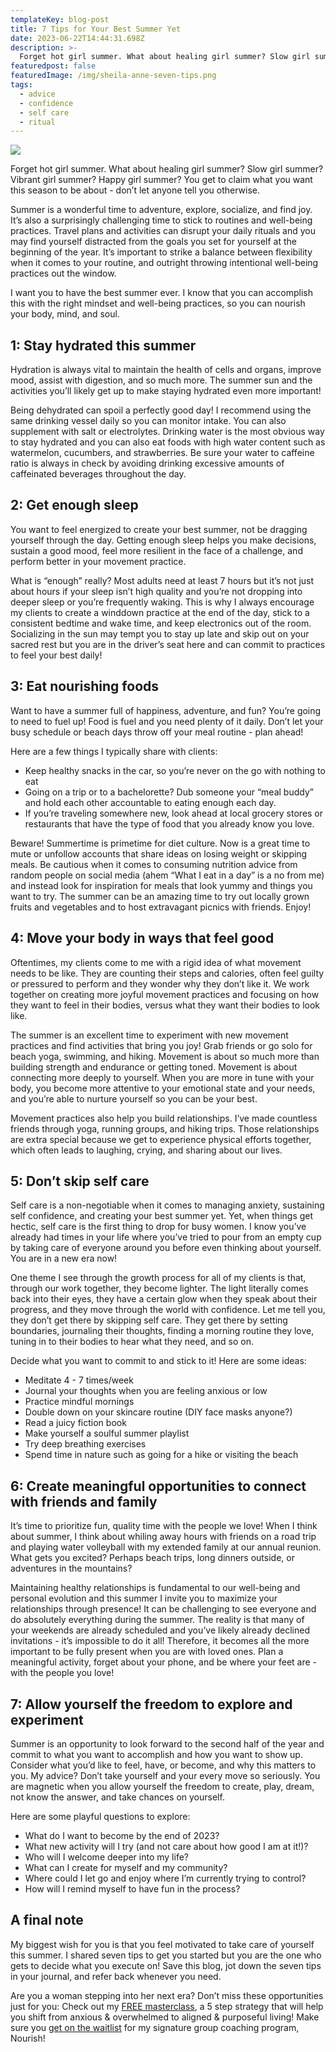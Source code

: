 ```yaml
---
templateKey: blog-post
title: 7 Tips for Your Best Summer Yet
date: 2023-06-22T14:44:31.698Z
description: >-
  Forget hot girl summer. What about healing girl summer? Slow girl summer? Vibrant girl summer? Happy girl summer? You get to claim what you want this season to be about - don’t let anyone tell you otherwise.
featuredpost: false
featuredImage: /img/sheila-anne-seven-tips.png
tags:
  - advice
  - confidence
  - self care
  - ritual
---
```


![](/img/sheila-anne-seven-tips.png)

Forget hot girl summer. What about healing girl summer? Slow girl summer? Vibrant girl summer? Happy girl summer? You get to claim what you want this season to be about - don’t let anyone tell you otherwise.

Summer is a wonderful time to adventure, explore, socialize, and find joy. It’s also a surprisingly challenging time to stick to routines and well-being practices. Travel plans and activities can disrupt your daily rituals and you may find yourself distracted from the goals you set for yourself at the beginning of the year. It’s important to strike a balance between flexibility when it comes to your routine, and outright throwing intentional well-being practices out the window.

I want you to have the best summer ever. I know that you can accomplish this with the right mindset and well-being practices, so you can nourish your body, mind, and soul.

## 1: Stay hydrated this summer 
Hydration is always vital to maintain the health of cells and organs, improve mood, assist with digestion, and so much more. The summer sun and the activities you’ll likely get up to make staying hydrated even more important!

Being dehydrated can spoil a perfectly good day! I recommend using the same drinking vessel daily so you can monitor intake. You can also supplement with salt or electrolytes.
Drinking water is the most obvious way to stay hydrated and you can also eat foods with high water content such as watermelon, cucumbers, and strawberries. Be sure your water to caffeine ratio is always in check by avoiding drinking excessive amounts of caffeinated beverages throughout the day. 

## 2: Get enough sleep
You want to feel energized to create your best summer, not be dragging yourself through the day. Getting enough sleep helps you make decisions, sustain a good mood, feel more resilient in the face of a challenge, and perform better in your movement practice.

What is “enough” really? Most adults need at least 7 hours but it’s not just about hours if your sleep isn’t high quality and you’re not dropping into deeper sleep or you’re frequently waking.  This is why I always encourage my clients to create a winddown practice at the end of the day, stick to a consistent bedtime and wake time, and keep electronics out of the room. Socializing in the sun may tempt you to stay up late and skip out on your sacred rest but you are in the driver’s seat here and can commit to practices to feel your best daily!

## 3: Eat nourishing foods
Want to have a summer full of happiness, adventure, and fun? You’re going to need to fuel up! Food is fuel and you need plenty of it daily. Don’t let your busy schedule or beach days throw off your meal routine - plan ahead!

Here are a few things I typically share with clients:
- Keep healthy snacks in the car, so you’re never on the go with nothing to eat
- Going on a trip or to a bachelorette? Dub someone your “meal buddy” and hold each other accountable to eating enough each day.
- If you’re traveling somewhere new, look ahead at local grocery stores or restaurants that have the type of food that you already know you love.

Beware! Summertime is primetime for diet culture. Now is a great time to mute or unfollow accounts that share ideas on losing weight or skipping meals. Be cautious when it comes to consuming nutrition advice from random people on social media (ahem “What I eat in a day” is a no from me) and instead look for inspiration for meals that look yummy and things you want to try. The summer can be an amazing time to try out locally grown fruits and vegetables and to host extravagant picnics with friends. Enjoy!

## 4: Move your body in ways that feel good
Oftentimes, my clients come to me with a rigid idea of what movement needs to be like. They are counting their steps and calories, often feel guilty or pressured to perform and they wonder why they don’t like it. We work together on creating more joyful movement practices and focusing on how they want to feel in their bodies, versus what they want their bodies to look like. 

The summer is an excellent time to experiment with new movement practices and find activities that bring you joy! Grab friends or go solo for beach yoga, swimming, and hiking. Movement is about so much more than building strength and endurance or getting toned. Movement is about connecting more deeply to yourself. When you are more in tune with your body, you become more attentive to your emotional state and your needs, and you’re able to nurture yourself so you can be your best. 

Movement practices also help you build relationships. I’ve made countless friends through yoga, running groups, and hiking trips. Those relationships are extra special because we get to experience physical efforts together, which often leads to laughing, crying, and sharing about our lives.

## 5: Don’t skip self care
Self care is a non-negotiable when it comes to managing anxiety, sustaining self confidence, and creating your best summer yet. Yet, when things get hectic, self care is the first thing to drop for busy women. I know you’ve already had times in your life where you’ve tried to pour from an empty cup by taking care of everyone around you before even thinking about yourself. You are in a new era now! 

One theme I see through the growth process for all of my clients is that, through our work together, they become lighter. The light literally comes back into their eyes, they have a certain glow when they speak about their progress, and they move through the world with confidence. Let me tell you, they don’t get there by skipping self care. They get there by setting boundaries, journaling their thoughts, finding a morning routine they love, tuning in to their bodies to hear what they need, and so on. 

Decide what you want to commit to and stick to it! 
Here are some ideas:
- Meditate 4 - 7 times/week 
- Journal your thoughts when you are feeling anxious or low
- Practice mindful mornings
- Double down on your skincare routine (DIY face masks anyone?)
- Read a juicy fiction book 
- Make yourself a soulful summer playlist
- Try deep breathing exercises
- Spend time in nature such as going for a hike or visiting the beach

## 6: Create meaningful opportunities to connect with friends and family
It’s time to prioritize fun, quality time with the people we love! When I think about summer, I think about whiling away hours with friends on a road trip and playing water volleyball with my extended family at our annual reunion. What gets you excited? Perhaps beach trips, long dinners outside, or adventures in the mountains? 

Maintaining healthy relationships is fundamental to our well-being and personal evolution and this summer I invite you to maximize your relationships through presence! It can be challenging to see everyone and do absolutely everything during the summer. The reality is that many of your weekends are already scheduled and you’ve likely already declined invitations - it’s impossible to do it all! Therefore, it becomes all the more important to be fully present when you are with loved ones. Plan a meaningful activity, forget about your phone, and be where your feet are - with the people you love!

## 7: Allow yourself the freedom to explore and experiment
Summer is an opportunity to look forward to the second half of the year and commit to what you want to accomplish and how you want to show up. Consider what you’d like to feel, have, or become, and why this matters to you. My advice? Don’t take yourself and your every move so seriously. You are magnetic when you allow yourself the freedom to create, play, dream, not know the answer, and take chances on yourself.

Here are some playful questions to explore:
- What do I want to become by the end of 2023?
- What new activity will I try (and not care about how good I am at it!)?
- Who will I welcome deeper into my life?
- What can I create for myself and my community?
- Where could I let go and enjoy where I’m currently trying to control?
- How will I remind myself to have fun in the process?

## A final note
My biggest wish for you is that you feel motivated to take care of yourself this summer. I shared seven tips to get you started but you are the one who gets to decide what you execute on! Save this blog, jot down the seven tips in your journal, and refer back whenever you need. 

Are you a woman stepping into her next era? Don’t miss these opportunities just for you:
Check out my [FREE masterclass](/masterclass), a 5 step strategy that will help you shift from anxious & overwhelmed to aligned & purposeful living!
Make sure you [get on the waitlist](/nourish) for my signature group coaching program, Nourish!

